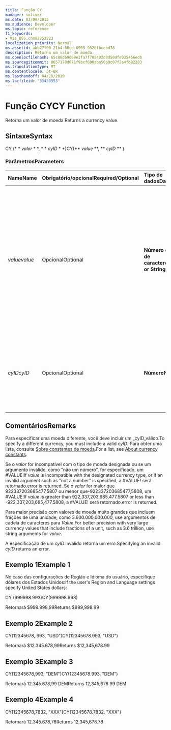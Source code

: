 ```yaml
---
title: Função CY
manager: soliver
ms.date: 03/09/2015
ms.audience: Developer
ms.topic: reference
f1_keywords:
- Vis_DSS.chm82253223
localization_priority: Normal
ms.assetid: abb27f90-21b4-08cd-6995-9520fbcebd78
description: Retorna um valor de moeda.
ms.openlocfilehash: 65c88d69669e2fa7f708402d9d50dfe035456edb
ms.sourcegitcommit: 8657170d071f9bcf680aba50b9c07f2a4fb82283
ms.translationtype: MT
ms.contentlocale: pt-BR
ms.lasthandoff: 04/28/2019
ms.locfileid: "33433553"
---
```

# <a name="cy-function"></a><span data-ttu-id="a241b-103">Função CY</span><span class="sxs-lookup"><span data-stu-id="a241b-103">CY Function</span></span>

<span data-ttu-id="a241b-104">Retorna um valor de moeda.</span><span class="sxs-lookup"><span data-stu-id="a241b-104">Returns a currency value.</span></span>
  
## <a name="syntax"></a><span data-ttu-id="a241b-105">Sintaxe</span><span class="sxs-lookup"><span data-stu-id="a241b-105">Syntax</span></span>

<span data-ttu-id="a241b-106">CY (\* \* *valor* \* \*, \* \* *cyID* \* \*)</span><span class="sxs-lookup"><span data-stu-id="a241b-106">CY(\*\* *value* \*\*, \*\* *cyID* \*\* )</span></span> 
  
### <a name="parameters"></a><span data-ttu-id="a241b-107">Parâmetros</span><span class="sxs-lookup"><span data-stu-id="a241b-107">Parameters</span></span>

|<span data-ttu-id="a241b-108">**Name**</span><span class="sxs-lookup"><span data-stu-id="a241b-108">**Name**</span></span>|<span data-ttu-id="a241b-109">**Obrigatório/opcional**</span><span class="sxs-lookup"><span data-stu-id="a241b-109">**Required/Optional**</span></span>|<span data-ttu-id="a241b-110">**Tipo de dados**</span><span class="sxs-lookup"><span data-stu-id="a241b-110">**Data Type**</span></span>|<span data-ttu-id="a241b-111">**Descrição**</span><span class="sxs-lookup"><span data-stu-id="a241b-111">**Description**</span></span>|
|:-----|:-----|:-----|:-----|
| <span data-ttu-id="a241b-112">_value_</span><span class="sxs-lookup"><span data-stu-id="a241b-112">_value_</span></span> <br/> |<span data-ttu-id="a241b-113">Opcional</span><span class="sxs-lookup"><span data-stu-id="a241b-113">Optional</span></span>  <br/> |<span data-ttu-id="a241b-114">**Número ou Cadeia de caracteres**</span><span class="sxs-lookup"><span data-stu-id="a241b-114">**Number or String**</span></span> <br/> |<span data-ttu-id="a241b-115">Um número ou uma cadeia de caracteres que inclui formatação específica da moeda.</span><span class="sxs-lookup"><span data-stu-id="a241b-115">A number or a string that includes currency-specific formatting.</span></span> <span data-ttu-id="a241b-116">Se não for especificado, o valor de moeda é formatado de acordo com o estilo de moeda nas configurações de idioma e região do sistema.</span><span class="sxs-lookup"><span data-stu-id="a241b-116">If not specified, the currency value is formatted according to the currency style in the system's Region and Language settings.</span></span>  <br/> |
| <span data-ttu-id="a241b-117">_cyID_</span><span class="sxs-lookup"><span data-stu-id="a241b-117">_cyID_</span></span> <br/> |<span data-ttu-id="a241b-118">Opcional</span><span class="sxs-lookup"><span data-stu-id="a241b-118">Optional</span></span>  <br/> |<span data-ttu-id="a241b-119">**Número**</span><span class="sxs-lookup"><span data-stu-id="a241b-119">**Number**</span></span> <br/> |<span data-ttu-id="a241b-120">Uma ID de moeda numérica ou uma cadeia de caracteres entre aspas de três caracteres para a abreviação ISO 4217.</span><span class="sxs-lookup"><span data-stu-id="a241b-120">A numeric currency ID or a three-character quoted string for the ISO 4217 abbreviation.</span></span>  <br/> |
   
## <a name="remarks"></a><span data-ttu-id="a241b-121">Comentários</span><span class="sxs-lookup"><span data-stu-id="a241b-121">Remarks</span></span>

<span data-ttu-id="a241b-122">Para especificar uma moeda diferente, você deve incluir um _cyID_válido.</span><span class="sxs-lookup"><span data-stu-id="a241b-122">To specify a different currency, you must include a valid  _cyID_.</span></span> <span data-ttu-id="a241b-123">Para obter uma lista, consulte [Sobre constantes de moeda](about-currency-constants.md).</span><span class="sxs-lookup"><span data-stu-id="a241b-123">For a list, see [About currency constants](about-currency-constants.md).</span></span>
  
<span data-ttu-id="a241b-124">Se o _valor_ for incompatível com o tipo de moeda designada ou se um argumento inválido, como "não um número", for especificado, um #VALUE!</span><span class="sxs-lookup"><span data-stu-id="a241b-124">If  _value_ is incompatible with the designated currency type, or if an invalid argument such as "not a number" is specified, a #VALUE!</span></span> <span data-ttu-id="a241b-125">será retornado.</span><span class="sxs-lookup"><span data-stu-id="a241b-125">error is returned.</span></span> <span data-ttu-id="a241b-126">Se o _valor_ for maior que 922337203685477,5807 ou menor que-922337203685477,5808, um #VALUE!</span><span class="sxs-lookup"><span data-stu-id="a241b-126">If  _value_ is greater than 922,337,203,685,477.5807 or less than -922,337,203,685,477.5808, a #VALUE!</span></span> <span data-ttu-id="a241b-127">será retornado.</span><span class="sxs-lookup"><span data-stu-id="a241b-127">error is returned.</span></span> 
  
<span data-ttu-id="a241b-128">Para maior precisão com valores de moeda muito grandes que incluem frações de uma unidade, como 3.600.000.000.000, use argumentos de cadeia de caracteres para _Value_.</span><span class="sxs-lookup"><span data-stu-id="a241b-128">For better precision with very large currency values that include fractions of a unit, such as 3.6 trillion, use string arguments for  _value_.</span></span>
  
<span data-ttu-id="a241b-129">A especificação de um _cyID_ inválido retorna um erro.</span><span class="sxs-lookup"><span data-stu-id="a241b-129">Specifying an invalid  _cyID_ returns an error.</span></span> 
  
## <a name="example-1"></a><span data-ttu-id="a241b-130">Exemplo 1</span><span class="sxs-lookup"><span data-stu-id="a241b-130">Example 1</span></span>

<span data-ttu-id="a241b-131">No caso das configurações de Região e Idioma do usuário, especifique dólares dos Estados Unidos:</span><span class="sxs-lookup"><span data-stu-id="a241b-131">If the user's Region and Language settings specify United States dollars:</span></span>
  
<span data-ttu-id="a241b-132">CY (999998.993)</span><span class="sxs-lookup"><span data-stu-id="a241b-132">CY(999998.993)</span></span>
  
<span data-ttu-id="a241b-133">Retornará $999.998,99</span><span class="sxs-lookup"><span data-stu-id="a241b-133">Returns $999,998.99</span></span>
  
## <a name="example-2"></a><span data-ttu-id="a241b-134">Exemplo 2</span><span class="sxs-lookup"><span data-stu-id="a241b-134">Example 2</span></span>

<span data-ttu-id="a241b-135">CY(12345678,.993, "USD")</span><span class="sxs-lookup"><span data-stu-id="a241b-135">CY(12345678.993, "USD")</span></span>
  
<span data-ttu-id="a241b-136">Retornará $12.345.678,99</span><span class="sxs-lookup"><span data-stu-id="a241b-136">Returns $12,345,678.99</span></span>
  
## <a name="example-3"></a><span data-ttu-id="a241b-137">Exemplo 3</span><span class="sxs-lookup"><span data-stu-id="a241b-137">Example 3</span></span>

<span data-ttu-id="a241b-138">CY(12345678,993, "DEM")</span><span class="sxs-lookup"><span data-stu-id="a241b-138">CY(12345678.993, "DEM")</span></span>
  
<span data-ttu-id="a241b-139">Retornará 12.345.678,99 DEM</span><span class="sxs-lookup"><span data-stu-id="a241b-139">Returns 12,345,678.99 DEM</span></span>
  
## <a name="example-4"></a><span data-ttu-id="a241b-140">Exemplo 4</span><span class="sxs-lookup"><span data-stu-id="a241b-140">Example 4</span></span>

<span data-ttu-id="a241b-141">CY(12345678,7832, "XXX")</span><span class="sxs-lookup"><span data-stu-id="a241b-141">CY(12345678.7832, "XXX")</span></span>
  
<span data-ttu-id="a241b-142">Retornará 12.345.678,78</span><span class="sxs-lookup"><span data-stu-id="a241b-142">Returns 12,345,678.78</span></span>
  

